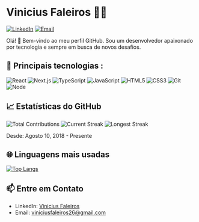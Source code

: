 # Vinicius Faleiros 👨‍💻

[![LinkedIn](https://img.shields.io/badge/-LinkedIn-0A66C2?style=flat&logo=Linkedin&logoColor=white&link=https://www.linkedin.com/in/seu-perfil)](https://www.linkedin.com/in/seu-perfil)
[![Email](https://img.shields.io/badge/-Email-D14836?style=flat&logo=Gmail&logoColor=white&link=mailto:viniciusfaleiros26@gmail.com)](mailto:viniciusfaleiros26@gmail.com)

Olá! 👋 Bem-vindo ao meu perfil GitHub. Sou um desenvolvedor apaixonado por tecnologia e sempre em busca de novos desafios.

## 🚀 Principais tecnologias :

![React](https://img.shields.io/badge/-React-333?style=flat&logo=react&logoColor=white)
![Next.js](https://img.shields.io/badge/-Next.js-333?style=flat&logo=nextdotjs&logoColor=white)
![TypeScript](https://img.shields.io/badge/-TypeScript-333?style=flat&logo=typescript&logoColor=white)
![JavaScript](https://img.shields.io/badge/-JavaScript-333?style=flat&logo=javascript&logoColor=white)
![HTML5](https://img.shields.io/badge/-HTML5-333?style=flat&logo=html5&logoColor=white)
![CSS3](https://img.shields.io/badge/-CSS3-333?style=flat&logo=css3&logoColor=white)
![Git](https://img.shields.io/badge/-Git-333?style=flat&logo=git&logoColor=white)
![Node](https://img.shields.io/badge/-Node-333?style=flat&logo=node&logoColor=white)

## 📈 Estatísticas do GitHub

![Total Contributions](https://img.shields.io/badge/-872%20Contribuições%20Totais-333)
![Current Streak](https://img.shields.io/badge/-5%20Dias%20de%20Contribuição%20Ativa-333)
![Longest Streak](https://img.shields.io/badge/-17%20Dias%20de%20Contribuição%20Contínua-333)

Desde: Agosto 10, 2018 - Presente

## 🌐 Linguagens mais usadas

[![Top Langs](https://github-readme-stats.vercel.app/api/top-langs/?username=vinicius2616&layout=compact&theme=graywhite)](https://github.com/anuraghazra/github-readme-stats)

## 📫 Entre em Contato

- LinkedIn: [Vinicius Faleiros](https://www.linkedin.com/in/vinicius-faleiros/)
- Email: [viniciusfaleiros26@gmail.com](mailto:viniciusfaleiros26@gmail.com)
